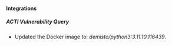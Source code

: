 
#### Integrations

##### ACTI Vulnerability Query
- Updated the Docker image to: *demisto/python3:3.11.10.116439*.






